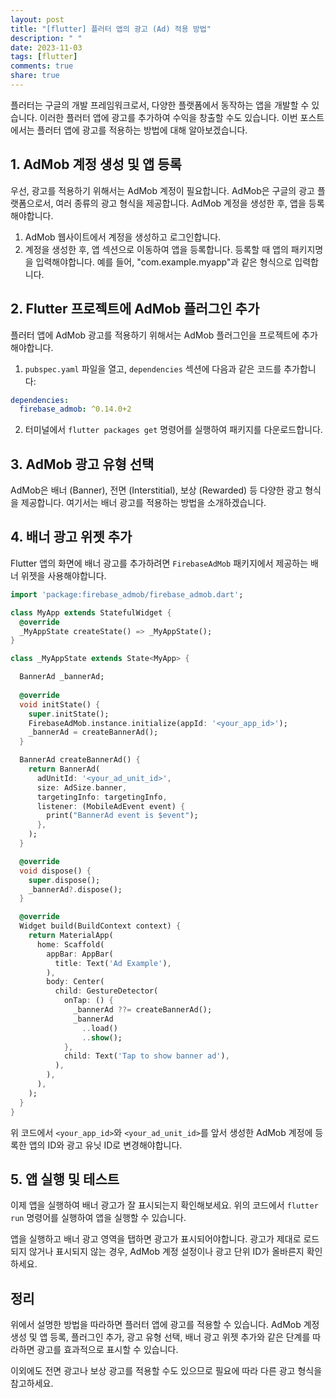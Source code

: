 ```yaml
---
layout: post
title: "[flutter] 플러터 앱의 광고 (Ad) 적용 방법"
description: " "
date: 2023-11-03
tags: [flutter]
comments: true
share: true
---
```


플러터는 구글의 개발 프레임워크로서, 다양한 플랫폼에서 동작하는 앱을 개발할 수 있습니다. 이러한 플러터 앱에 광고를 추가하여 수익을 창출할 수도 있습니다. 이번 포스트에서는 플러터 앱에 광고를 적용하는 방법에 대해 알아보겠습니다.

## 1. AdMob 계정 생성 및 앱 등록

우선, 광고를 적용하기 위해서는 AdMob 계정이 필요합니다. AdMob은 구글의 광고 플랫폼으로서, 여러 종류의 광고 형식을 제공합니다. AdMob 계정을 생성한 후, 앱을 등록해야합니다.

1. AdMob 웹사이트에서 계정을 생성하고 로그인합니다.
2. 계정을 생성한 후, 앱 섹션으로 이동하여 앱을 등록합니다. 등록할 때 앱의 패키지명을 입력해야합니다. 예를 들어, "com.example.myapp"과 같은 형식으로 입력합니다.

## 2. Flutter 프로젝트에 AdMob 플러그인 추가

플러터 앱에 AdMob 광고를 적용하기 위해서는 AdMob 플러그인을 프로젝트에 추가해야합니다.

1. `pubspec.yaml` 파일을 열고, `dependencies` 섹션에 다음과 같은 코드를 추가합니다:

```yaml
dependencies:
  firebase_admob: ^0.14.0+2
```

2. 터미널에서 `flutter packages get` 명령어를 실행하여 패키지를 다운로드합니다.

## 3. AdMob 광고 유형 선택

AdMob은 배너 (Banner), 전면 (Interstitial), 보상 (Rewarded) 등 다양한 광고 형식을 제공합니다. 여기서는 배너 광고를 적용하는 방법을 소개하겠습니다.

## 4. 배너 광고 위젯 추가

Flutter 앱의 화면에 배너 광고를 추가하려면 `FirebaseAdMob` 패키지에서 제공하는 배너 위젯을 사용해야합니다.

```dart
import 'package:firebase_admob/firebase_admob.dart';

class MyApp extends StatefulWidget {
  @override
  _MyAppState createState() => _MyAppState();
}

class _MyAppState extends State<MyApp> {

  BannerAd _bannerAd;
  
  @override
  void initState() {
    super.initState();
    FirebaseAdMob.instance.initialize(appId: '<your_app_id>');
    _bannerAd = createBannerAd();
  }

  BannerAd createBannerAd() {
    return BannerAd(
      adUnitId: '<your_ad_unit_id>',
      size: AdSize.banner,
      targetingInfo: targetingInfo,
      listener: (MobileAdEvent event) {
        print("BannerAd event is $event");
      },
    );
  }

  @override
  void dispose() {
    super.dispose();
    _bannerAd?.dispose();
  }

  @override
  Widget build(BuildContext context) {
    return MaterialApp(
      home: Scaffold(
        appBar: AppBar(
          title: Text('Ad Example'),
        ),
        body: Center(
          child: GestureDetector(
            onTap: () {
              _bannerAd ??= createBannerAd();
              _bannerAd
                ..load()
                ..show();
            },
            child: Text('Tap to show banner ad'),
          ),
        ),
      ),
    );
  }
}
```

위 코드에서 `<your_app_id>`와 `<your_ad_unit_id>`를 앞서 생성한 AdMob 계정에 등록한 앱의 ID와 광고 유닛 ID로 변경해야합니다.

## 5. 앱 실행 및 테스트

이제 앱을 실행하여 배너 광고가 잘 표시되는지 확인해보세요. 위의 코드에서 `flutter run` 명령어를 실행하여 앱을 실행할 수 있습니다.

앱을 실행하고 배너 광고 영역을 탭하면 광고가 표시되어야합니다. 광고가 제대로 로드되지 않거나 표시되지 않는 경우, AdMob 계정 설정이나 광고 단위 ID가 올바른지 확인하세요.

## 정리

위에서 설명한 방법을 따라하면 플러터 앱에 광고를 적용할 수 있습니다. AdMob 계정 생성 및 앱 등록, 플러그인 추가, 광고 유형 선택, 배너 광고 위젯 추가와 같은 단계를 따라하면 광고를 효과적으로 표시할 수 있습니다.

이외에도 전면 광고나 보상 광고를 적용할 수도 있으므로 필요에 따라 다른 광고 형식을 참고하세요.